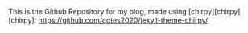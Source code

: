 This is the Github Repository for my blog, made using [chirpy][chirpy]
[chirpy]: https://github.com/cotes2020/jekyll-theme-chirpy/
